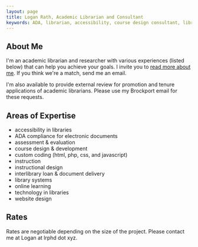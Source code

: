 ```yaml
---
layout: page
title: Logan Rath, Academic Librarian and Consultant
keywords: ADA, librarian, accessibility, course design consultant, library web design consultant, library technology, consultant, interlibrary loan consultant, interlibrary loan librarian
---
```

About Me
---
I'm an academic librarian and researcher with various experiences (listed below) that can help you achieve your goals. I invite you to [read more about me](/about/). If you think we're a match, send me an email.

I'm also available to provide external review for promotion and tenure applications of academic librarians. Please use my Brockport email for these requests.


Areas of Expertise
---
* accessibility in libraries
* ADA compliance for electronic documents
* assessment &amp; evaluation
* course design &amp; development
* custom coding (html, php, css, and javascript)
* instruction
* instructional design
* interlibrary loan &amp; document delivery
* library systems
* online learning
* technology in libraries
* website design

Rates
---
Rates are negotiable depending on the size of the project. Please contact me at Logan at lrphd dot xyz.
